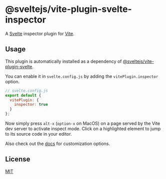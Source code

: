 # @sveltejs/vite-plugin-svelte-inspector

A [Svelte](https://svelte.dev) inspector plugin for [Vite](https://vitejs.dev).

## Usage

This plugin is automatically installed as a dependency of [@sveltejs/vite-plugin-svelte](https://www.npmjs.com/package/@sveltejs/vite-plugin-svelte).

You can enable it in `svelte.config.js` by adding the `vitePlugin.inspector` option.

```js
// svelte.config.js
export default {
  vitePlugin: {
    inspector: true
  }
};
```

Now simply press `alt-x` (`option-x` on MacOS) on a page served by the Vite dev server to activate inspect mode. Click on a highlighted element to jump to its source code in your editor.

Also check out the [docs](https://github.com/sveltejs/vite-plugin-svelte/blob/main/docs/inspector.md) for customization options.

## License

[MIT](./LICENSE)
